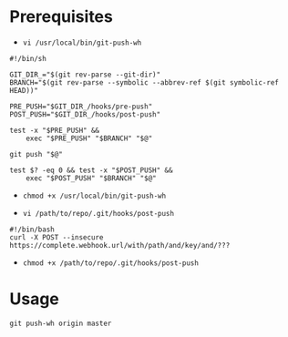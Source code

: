 # Prerequisites

- `vi /usr/local/bin/git-push-wh`

```
#!/bin/sh

GIT_DIR_="$(git rev-parse --git-dir)"
BRANCH="$(git rev-parse --symbolic --abbrev-ref $(git symbolic-ref HEAD))"

PRE_PUSH="$GIT_DIR_/hooks/pre-push"
POST_PUSH="$GIT_DIR_/hooks/post-push"

test -x "$PRE_PUSH" &&
    exec "$PRE_PUSH" "$BRANCH" "$@"

git push "$@"

test $? -eq 0 && test -x "$POST_PUSH" &&
    exec "$POST_PUSH" "$BRANCH" "$@"
```

- `chmod +x /usr/local/bin/git-push-wh`

- `vi /path/to/repo/.git/hooks/post-push`

```
#!/bin/bash
curl -X POST --insecure https://complete.webhook.url/with/path/and/key/and/???
```

- `chmod +x /path/to/repo/.git/hooks/post-push`

# Usage

`git push-wh origin master`
